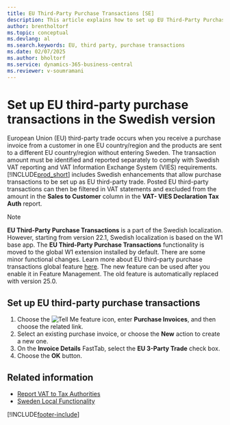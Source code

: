 ```yaml
---
title: EU Third-Party Purchase Transactions [SE]
description: This article explains how to set up EU Third-Party Purchase Transactions with the Swedish version of Business Central.
author: brentholtorf
ms.topic: conceptual
ms.devlang: al
ms.search.keywords: EU, third party, purchase transactions
ms.date: 02/07/2025
ms.author: bholtorf
ms.service: dynamics-365-business-central
ms.reviewer: v-soumramani
---
```

# Set up EU third-party purchase transactions in the Swedish version

European Union (EU) third-party trade occurs when you receive a purchase invoice from a customer in one EU country/region and the products are sent to a different EU country/region without entering Sweden. The transaction amount must be identified and reported separately to comply with Swedish VAT reporting and VAT Information Exchange System (VIES) requirements. [!INCLUDE[prod_short](../../includes/prod_short.md)] includes Swedish enhancements that allow purchase transactions to be set up as EU third-party trade. Posted EU third-party transactions can then be filtered in VAT statements and excluded from the amount in the **Sales to Customer** column in the **VAT- VIES Declaration Tax Auth** report.  

> [!NOTE]
> **EU Third-Party Purchase Transactions** is a part of the Swedish localization. However, starting from version 22.1, Swedish localization is based on the W1 base app. The **EU Third-Party Purchase Transactions** functionality is moved to the global W1 extension installed by default. There are some minor functional changes. Learn more about EU third-party purchase transactions global feature [here](../../finance-how-to-eu3party-trade-purchase.md). The new feature can be used after you enable it in Feature Management. The old feature is automatically replaced with version 25.0.  

## Set up EU third-party purchase transactions  

1. Choose the ![Tell Me feature](../../media/ui-search/search_small.png "Tell me what you want to do") icon, enter **Purchase Invoices**, and then choose the related link.  
1. Select an existing purchase invoice, or choose the **New** action to create a new one.  
1. On the **Invoice Details** FastTab, select the **EU 3-Party Trade** check box.  
1. Choose the **OK** button.  

## Related information

- [Report VAT to Tax Authorities](../../finance-how-report-vat.md)   
- [Sweden Local Functionality](sweden-local-functionality.md)

[!INCLUDE[footer-include](../../includes/footer-banner.md)]

